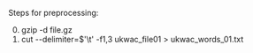 
Steps for preprocessing:


0) gzip -d file.gz
1) cut --delimiter=$'\t' -f1,3 ukwac_file01 > ukwac_words_01.txt
